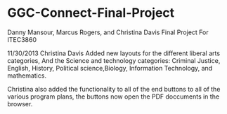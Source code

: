 GGC-Connect-Final-Project
=========================

Danny Mansour, Marcus Rogers, and Christina Davis Final Project For ITEC3860


11/30/2013
Christina Davis Added new layouts for the different liberal arts categories, And the Science and technology categories:
	Criminal Justice, English, History, Political science,Biology, Information Technology, and mathematics.

Christina also added the functionality to all of the end buttons to all of the various program plans, the buttons now open  the PDF doccuments in the browser.
